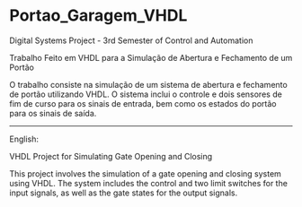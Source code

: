 # Portao_Garagem_VHDL
Digital Systems Project - 3rd Semester of Control and Automation

Trabalho Feito em VHDL para a Simulação de Abertura e Fechamento de um Portão

O trabalho consiste na simulação de um sistema de abertura e fechamento de portão utilizando VHDL. O sistema inclui o controle e dois sensores de fim de curso para os sinais de entrada, bem como os estados do portão para os sinais de saída.

--------------------------------------------------------------------------------------------------------------------

English:

VHDL Project for Simulating Gate Opening and Closing

This project involves the simulation of a gate opening and closing system using VHDL. The system includes the control and two limit switches for the input signals, as well as the gate states for the output signals.

